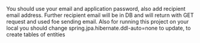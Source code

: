 You should use your email and application password, also add recipient email address.
Further recipient email will be in DB and will return with GET request and used foe sending email.
Also for running this project on your local you should change spring.jpa.hibernate.ddl-auto=none to update, to create tables of entities 
